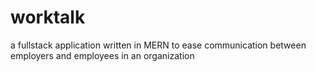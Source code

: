 # worktalk
a fullstack application written in MERN to ease communication between employers and employees in an organization
